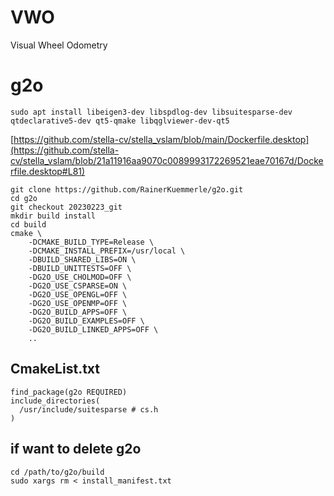 # VWO
Visual Wheel Odometry

# g2o
```
sudo apt install libeigen3-dev libspdlog-dev libsuitesparse-dev qtdeclarative5-dev qt5-qmake libqglviewer-dev-qt5
```
[https://github.com/stella-cv/stella_vslam/blob/main/Dockerfile.desktop](https://github.com/stella-cv/stella_vslam/blob/21a11916aa9070c0089993172269521eae70167d/Dockerfile.desktop#L81)
```
git clone https://github.com/RainerKuemmerle/g2o.git
cd g2o
git checkout 20230223_git
mkdir build install
cd build
cmake \
    -DCMAKE_BUILD_TYPE=Release \
    -DCMAKE_INSTALL_PREFIX=/usr/local \
    -DBUILD_SHARED_LIBS=ON \
    -DBUILD_UNITTESTS=OFF \
    -DG2O_USE_CHOLMOD=OFF \
    -DG2O_USE_CSPARSE=ON \
    -DG2O_USE_OPENGL=OFF \
    -DG2O_USE_OPENMP=OFF \
    -DG2O_BUILD_APPS=OFF \
    -DG2O_BUILD_EXAMPLES=OFF \
    -DG2O_BUILD_LINKED_APPS=OFF \
    ..
```

## CmakeList.txt
```
find_package(g2o REQUIRED)
include_directories(
  /usr/include/suitesparse # cs.h
)
```
## if want to delete g2o
```
cd /path/to/g2o/build
sudo xargs rm < install_manifest.txt
```
